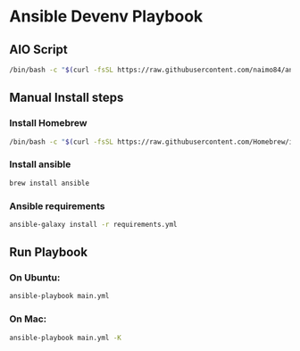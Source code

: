 # Ansible Devenv Playbook

## AIO Script

```sh
/bin/bash -c "$(curl -fsSL https://raw.githubusercontent.com/naimo84/ansible-devenv-playbook/main/install.sh)"
``````

## Manual Install steps

### Install Homebrew
```sh
/bin/bash -c "$(curl -fsSL https://raw.githubusercontent.com/Homebrew/install/HEAD/install.sh)"
```

### Install ansible 
```sh
brew install ansible
```

### Ansible requirements
```sh
ansible-galaxy install -r requirements.yml
```

## Run Playbook
### On Ubuntu:

```sh
ansible-playbook main.yml
```

### On Mac: 

```sh
ansible-playbook main.yml -K
```
